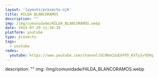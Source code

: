 ```yaml
---
layout: 'layouts/proxecto.njk'
title: HILDA BLANCORAMOS
description: ""
img: /img/comunidade/HILDA_BLANCORAMOS.webp
date: 2015-07-29 11:34:39
platform: youtube
type: proxecto
tags:
  - youtube
redes:
  youtube: https://www.youtube.com/channel/UC00eCUuEXFP0_KXTyIvYD9g
---
```

description: ""
img: /img/comunidade/HILDA_BLANCORAMOS.webp
